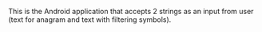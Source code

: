 This is the Android application that accepts 2 strings as an input from user (text for anagram and text with filtering symbols).

